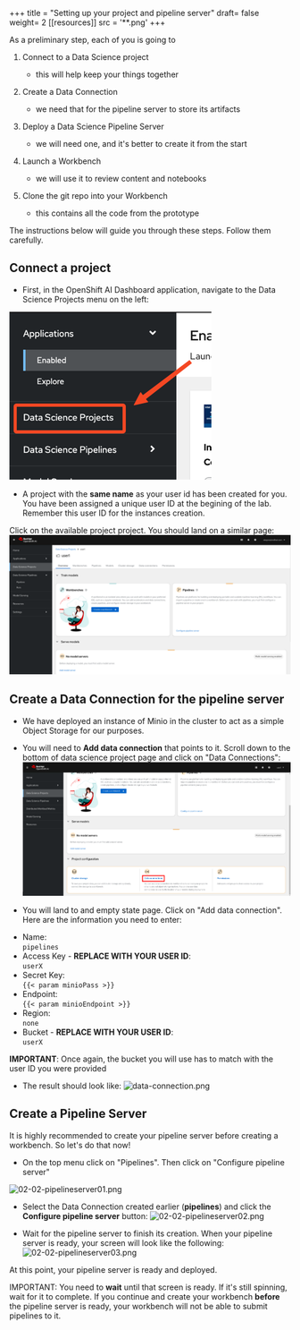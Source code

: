+++
title = "Setting up your project and pipeline server"
draft= false
weight= 2
[[resources]]
  src = '**.png'
+++

As a preliminary step, each of you is going to

1. Connect to a Data Science project
    - this will help keep your things together

2. Create a Data Connection
    - we need that for the pipeline server to store its artifacts

3. Deploy a Data Science Pipeline Server
    - we will need one, and it's better to create it from the start

4. Launch a Workbench
    - we will use it to review content and notebooks

5. Clone the git repo into your Workbench
    - this contains all the code from the prototype

The instructions below will guide you through these steps. Follow them carefully.

## Connect a project

* First, in the OpenShift AI Dashboard application, navigate to the Data Science Projects menu on the left:

![02-02-ds-proj-nav](02-02-ds-proj-nav.png)

* A project with the **same name** as your user id has been created for you. You have been assigned a unique user ID at the begining of the lab. Remember this user ID for the instances creation. 

Click on the available project project. You should land on a similar page:
![project-empty-state](project-empty-state.png)

## Create a Data Connection for the pipeline server

* We have deployed an instance of Minio in the cluster to act as a simple Object Storage for our purposes.
* You will need to **Add data connection** that points to it. Scroll down to the bottom of data science project page and click on "Data Connections":
![02-02-add-dc.png](02-02-add-dc.png)

* You will land to and empty state page. Click on "Add data connection". Here are the information you need to enter:
- Name:  
```pipelines```
- Access Key - **REPLACE WITH YOUR USER ID**:  
```userX```
- Secret Key:  
```{{< param minioPass >}}```
- Endpoint:  
```{{< param minioEndpoint >}}```
- Region:  
```none```
- Bucket - **REPLACE WITH YOUR USER ID**:  
```userX```

**IMPORTANT**: Once again, the bucket you will use has to match with the user ID you were provided

* The result should look like:
![data-connection.png](data-connection.png)

## Create a Pipeline Server

It is highly recommended to create your pipeline server before creating a workbench. So let's do that now!

* On the top menu click on "Pipelines". Then click on "Configure pipeline server"

![02-02-pipelineserver01.png](02-02-pipelineserver01.png)

* Select the Data Connection created earlier (**pipelines**) and click the **Configure pipeline server** button:
![02-02-pipelineserver02.png](02-02-pipelineserver02.png)

* Wait for the pipeline server to finish its creation. When your pipeline server is ready, your screen will look like the following:
![02-02-pipelineserver03.png](02-02-pipelineserver03.png)

At this point, your pipeline server is ready and deployed.

IMPORTANT: You need to **wait** until that screen is ready. If it's still spinning, wait for it to complete. If you continue and create your workbench **before** the pipeline server is ready, your workbench will not be able to submit pipelines to it.
